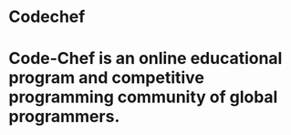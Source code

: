 # Codechef
# Code-Chef is an online educational program and competitive programming community of global programmers.
